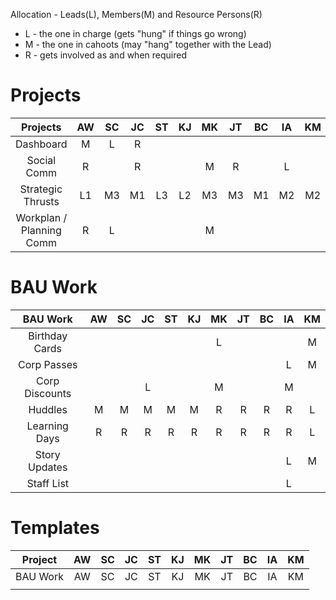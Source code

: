 <meta http-equiv="Cache-Control" content="no-cache, no-store, must-revalidate"/>
<meta http-equiv="Pragma" content="no-cache"/>
<meta http-equiv="Expires" content="0"/>

Allocation - Leads(L), Members(M) and Resource Persons(R)

* L - the one in charge  (gets "hung" if things go wrong)
* M - the one in cahoots (may "hang" together with the Lead)
* R - gets involved as and when required

# Projects

| Projects                    | AW    | SC    | JC    | ST    | KJ    | MK    | JT    | BC    | IA    | KM    |
| :---:                       | :---: | :---: | :---: | :---: | :---: | :---: | :---: | :---: | :---: | :---: |
| Dashboard                   | M     | L     | R     |       |       |       |       |       |       |       |
| Social Comm                 | R     |       | R     |       |       | M     | R     |       | L     |       |
| Strategic Thrusts           | L1    | M3    | M1    | L3    | L2    | M3    | M3    | M1    | M2    | M2    |
| Workplan /<br>Planning Comm | R     | L     |       |       |       | M     |       |       |       |       |

# BAU Work

| BAU Work          | AW    | SC    | JC    | ST    | KJ    | MK    | JT    | BC    | IA    | KM    |
| :---:             | :---: | :---: | :---: | :---: | :---: | :---: | :---: | :---: | :---: | :---: |
| Birthday Cards    |       |       |       |       |       | L     |       |       |       | M     |
| Corp Passes       |       |       |       |       |       |       |       |       | L     | M     |
| Corp Discounts    |       |       | L     |       |       | M     |       |       | M     |       |
| Huddles           | M     | M     | M     | M     | M     | R     | R     | R     | R     | L     |
| Learning Days     | R     | R     | R     | R     | R     | R     | R     | R     | R     | L     |
| Story Updates     |       |       |       |       |       |       |       |       | L     | M     |
| Staff List        |       |       |       |       |       |       |       |       | L     |       |

# Templates

| Project           | AW    | SC    | JC    | ST    | KJ    | MK    | JT    | BC    | IA    | KM    |
| :---:             | :---: | :---: | :---: | :---: | :---: | :---: | :---: | :---: | :---: | :---: |
| BAU Work          | AW    | SC    | JC    | ST    | KJ    | MK    | JT    | BC    | IA    | KM    |
|                   |       |       |       |       |       |       |       |       |       |       |

